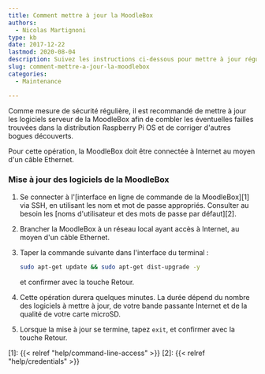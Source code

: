 ```yaml
---
title: Comment mettre à jour la MoodleBox
authors:
  - Nicolas Martignoni
type: kb
date: 2017-12-22
lastmod: 2020-08-04
description: Suivez les instructions ci-dessous pour mettre à jour régulièrement votre MoodleBox
slug: comment-mettre-a-jour-la-moodlebox
categories:
  - Maintenance

---
```

Comme mesure de sécurité régulière, il est recommandé de mettre à jour les logiciels serveur de la MoodleBox afin de combler les éventuelles failles trouvées dans la distribution Raspberry Pi OS et de corriger d'autres bogues découverts.

Pour cette opération, la MoodleBox doit être connectée à Internet au moyen d'un câble Ethernet.

### Mise à jour des logiciels de la MoodleBox

1. Se connecter à l'[interface en ligne de commande de la MoodleBox][1] via SSH, en utilisant les nom et mot de passe appropriés. Consulter au besoin les [noms d'utilisateur et des mots de passe par défaut][2].
2. Brancher la MoodleBox à un réseau local ayant accès à Internet, au moyen d'un câble Ethernet.
3. Taper la commande suivante dans l'interface du terminal :

    ```bash
    sudo apt-get update && sudo apt-get dist-upgrade -y
    ```
    et confirmer avec la touche Retour.
4. Cette opération durera quelques minutes. La durée dépend du nombre des logiciels à mettre à jour, de votre bande passante Internet et de la qualité de votre carte microSD.
5. Lorsque la mise à jour se termine, tapez `exit`, et confirmer avec la touche Retour.

 [1]: {{< relref "help/command-line-access" >}}
 [2]: {{< relref "help/credentials" >}}
